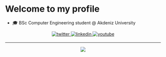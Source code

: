 # Welcome to my profile  
  
-  🎓 BSc Computer Engineering student @ Akdeniz University  
<div align="center">
<a href="https://twitter.com/tevksc" target="_blank">
<img src=https://img.shields.io/badge/twitter-%2300acee.svg?&style=for-the-badge&logo=twitter&logoColor=white alt=twitter style="margin-bottom: 5px;" />
</a>
<a href="https://www.linkedin.com/in/tevfik-kesici-541a07127/" target="_blank">
<img src=https://img.shields.io/badge/linkedin-%231E77B5.svg?&style=for-the-badge&logo=linkedin&logoColor=white alt=linkedin style="margin-bottom: 5px;" />
</a>
<a href="https://www.youtube.com/channel/UCwQFtypWrF4tLUEhMKG5qKQ" target="_blank">
<img src=https://img.shields.io/badge/youtube-%23EE4831.svg?&style=for-the-badge&logo=youtube&logoColor=white alt=youtube style="margin-bottom: 5px;" />
</a>  
</div>  
<hr>
<div align="center"><img src="https://spotify-github-profile.vercel.app/api/view?uid=tkesici13&cover_image=true&theme=default&show_offline=false&bar_color=401138&bar_color_cover=true" /></div>  
<br/> 
